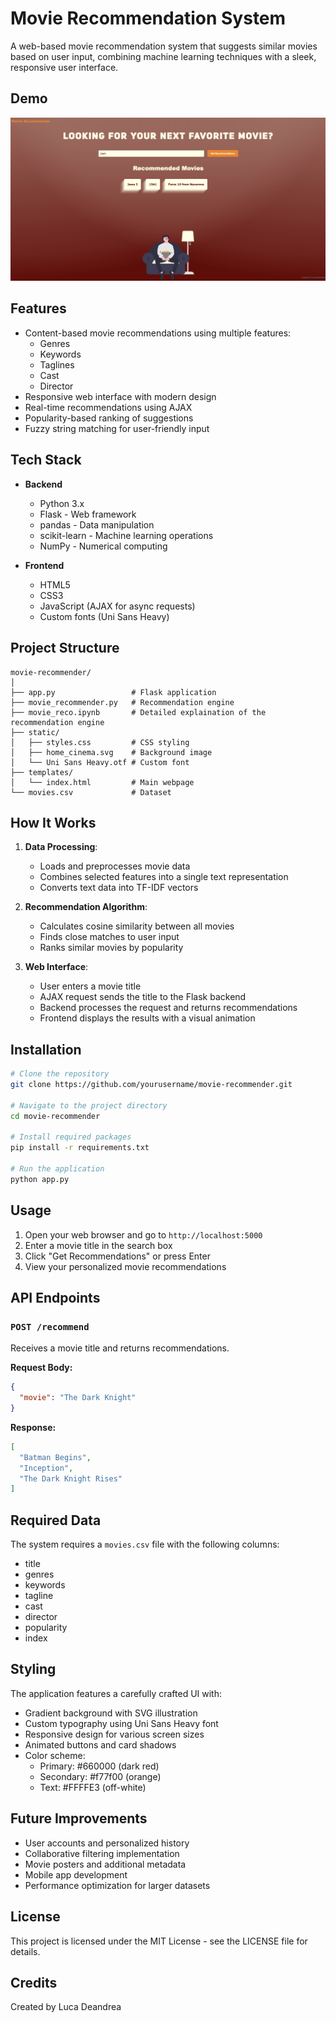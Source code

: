 # Movie Recommendation System

A web-based movie recommendation system that suggests similar movies based on user input, combining machine learning techniques with a sleek, responsive user interface.

## Demo

![Movie Recommender Screenshot](screenshots/Web_interface.png)

## Features

- Content-based movie recommendations using multiple features:
  - Genres
  - Keywords
  - Taglines
  - Cast
  - Director
- Responsive web interface with modern design
- Real-time recommendations using AJAX
- Popularity-based ranking of suggestions
- Fuzzy string matching for user-friendly input

## Tech Stack

- **Backend**
  - Python 3.x
  - Flask - Web framework
  - pandas - Data manipulation
  - scikit-learn - Machine learning operations
  - NumPy - Numerical computing
  
- **Frontend**
  - HTML5
  - CSS3
  - JavaScript (AJAX for async requests)
  - Custom fonts (Uni Sans Heavy)

## Project Structure

```
movie-recommender/
│
├── app.py                 # Flask application
├── movie_recommender.py   # Recommendation engine
├── movie_reco.ipynb       # Detailed explaination of the recommendation engine
├── static/
│   ├── styles.css         # CSS styling
│   ├── home_cinema.svg    # Background image
│   └── Uni Sans Heavy.otf # Custom font
├── templates/
│   └── index.html         # Main webpage
└── movies.csv             # Dataset
```

## How It Works

1. **Data Processing**: 
   - Loads and preprocesses movie data
   - Combines selected features into a single text representation
   - Converts text data into TF-IDF vectors

2. **Recommendation Algorithm**:
   - Calculates cosine similarity between all movies
   - Finds close matches to user input
   - Ranks similar movies by popularity

3. **Web Interface**:
   - User enters a movie title
   - AJAX request sends the title to the Flask backend
   - Backend processes the request and returns recommendations
   - Frontend displays the results with a visual animation

## Installation

```bash
# Clone the repository
git clone https://github.com/yourusername/movie-recommender.git

# Navigate to the project directory
cd movie-recommender

# Install required packages
pip install -r requirements.txt

# Run the application
python app.py
```

## Usage

1. Open your web browser and go to `http://localhost:5000`
2. Enter a movie title in the search box
3. Click "Get Recommendations" or press Enter
4. View your personalized movie recommendations

## API Endpoints

### `POST /recommend`

Receives a movie title and returns recommendations.

**Request Body:**
```json
{
  "movie": "The Dark Knight"
}
```

**Response:**
```json
[
  "Batman Begins",
  "Inception",
  "The Dark Knight Rises"
]
```

## Required Data

The system requires a `movies.csv` file with the following columns:
- title
- genres
- keywords
- tagline
- cast
- director
- popularity
- index

## Styling

The application features a carefully crafted UI with:
- Gradient background with SVG illustration
- Custom typography using Uni Sans Heavy font
- Responsive design for various screen sizes
- Animated buttons and card shadows
- Color scheme: 
  - Primary: #660000 (dark red)
  - Secondary: #f77f00 (orange)
  - Text: #FFFFE3 (off-white)

## Future Improvements

- User accounts and personalized history
- Collaborative filtering implementation
- Movie posters and additional metadata
- Mobile app development
- Performance optimization for larger datasets

## License

This project is licensed under the MIT License - see the LICENSE file for details.

## Credits

Created by Luca Deandrea

